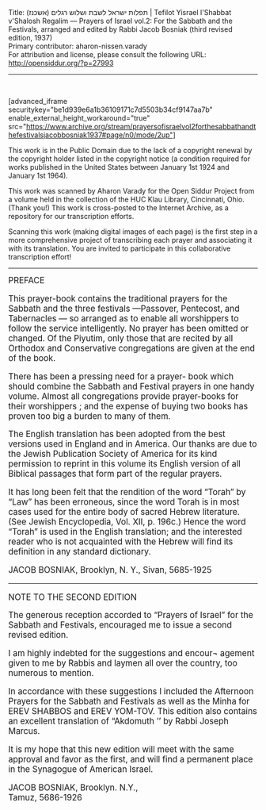 <html>
<head></head>
<body>
Title: תפלות ישראל לשבת ושלוש רגלים (אשכנז)‏ | Tefilot Yisrael l'Shabbat v'Shalosh Regalim — Prayers of Israel vol.2: For the Sabbath and the Festivals, arranged and edited by Rabbi Jacob Bosniak (third revised edition, 1937)<br />
Primary contributor: aharon-nissen.varady<br />
For attribution and license, please consult the following URL: <a href="http://opensiddur.org/?p=27993">http://opensiddur.org/?p=27993</a>
<p />
<hr />

&nbsp;

[advanced_iframe securitykey="be1d939e6a1b36109171c7d5503b34cf9147aa7b" enable_external_height_workaround="true" src="https://www.archive.org/stream/prayersofisraelvol2forthesabbathandthefestivalsjacobbosniak1937#page/n0/mode/2up"]

This work is in the Public Domain due to the lack of a copyright renewal by the copyright holder listed in the copyright notice (a condition required for works published in the United States between January 1st 1924 and January 1st 1964).

This work was scanned by Aharon Varady for the Open Siddur Project from a volume held in the collection of the HUC Klau Library, Cincinnati, Ohio. (Thank you!) This work is cross-posted to the Internet Archive, as a repository for our transcription efforts.

Scanning this work (making digital images of each page) is the first step in a more comprehensive project of transcribing each prayer and associating it with its translation. You are invited to participate in this collaborative transcription effort!

<hr />

<div class="english" style="font-size: 1.2em;">
PREFACE 


This prayer-book contains the traditional prayers for the Sabbath and the three festivals —Passover, Pentecost, and Tabernacles — so arranged as to enable all worshippers to follow the service intelligently. No prayer has been omitted or changed. Of the Piyutim, only those that are recited by all Orthodox and Conservative congregations are given at the end of the book. 

There has been a pressing need for a prayer- book which should combine the Sabbath and Festival prayers in one handy volume. Almost all congregations provide prayer-books for their worshippers ; and the expense of buying two books has proven too big a burden to many of them. 

The English translation has been adopted from the best versions used in England and in America. Our thanks are due to the Jewish Publication Society of America for its kind permission to reprint in this volume its English version of all Biblical passages that form part of the regular prayers. 

It has long been felt that the rendition of the word “Torah” by “Law” has been erroneous, since the word Torah is in most cases used for the entire body of sacred Hebrew literature. (See Jewish Encyclopedia, Vol. XII, p. 196c.) Hence the word “Torah” is used in the English translation; and the interested reader who is not acquainted with the Hebrew will find its definition in any standard dictionary. 

JACOB BOSNIAK, 
Brooklyn, N. Y., 
Sivan, 5685-1925 

<hr />

NOTE TO THE SECOND EDITION 



The generous reception accorded to “Prayers of Israel” for the Sabbath and Festivals, encouraged me to issue a second revised edition. 

I am highly indebted for the suggestions and encour¬ agement given to me by Rabbis and laymen all over the country, too numerous to mention. 

In accordance with these suggestions I included the Afternoon Prayers for the Sabbath and Festivals as well as the Minha for EREV SHABBOS and EREV YOM-TOV. This edition also contains an excellent translation of “Akdomuth ’’ by Rabbi Joseph Marcus. 

It is my hope that this new edition will meet with the same approval and favor as the first, and will find a permanent place in the Synagogue of American Israel. 


JACOB BOSNIAK, 
Brooklyn. N.Y.,  
Tamuz, 5686-1926 
</div>

&nbsp;
</body>
</html>